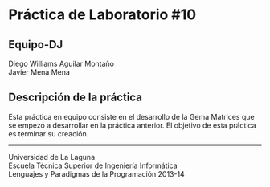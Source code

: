 Práctica de Laboratorio #10 
===========================


Equipo-DJ 
---------
Diego Williams Aguilar Montaño   
Javier Mena Mena

Descripción de la práctica
--------------------------
Esta práctica en equipo consiste en el desarrollo de la Gema Matrices que se empezó a desarrollar en la práctica anterior. El objetivo de esta práctica es terminar su creación.



---

Universidad de La Laguna  
Escuela Técnica Superior de Ingeniería Informática  
Lenguajes y Paradigmas de la Programación 2013-14
